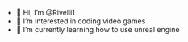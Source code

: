 - 👋 Hi, I’m @Rivelli1
- 👀 I’m interested in coding video games
- 🌱 I’m currently learning how to use unreal engine


<!---
Rivelli1/Rivelli1 is a ✨ special ✨ repository because its `README.md` (this file) appears on your GitHub profile.
You can click the Preview link to take a look at your changes.
--->
